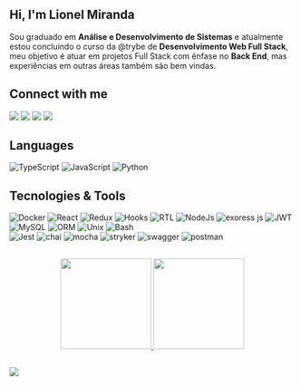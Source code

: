 ## Hi, I'm Lionel Miranda

  Sou graduado em **Análise e Desenvolvimento de Sistemas** e atualmente estou concluindo o curso da @trybe de **Desenvolvimento Web Full Stack**, meu objetivo é atuar em projetos Full Stack com ênfase no **Back End**, mas experiências em outras áreas também são bem vindas.

## Connect with me

<div align="left">
  <a href="#" target="_blank"><img src="https://img.shields.io/badge/YouTube-FF0000?style=for-the-badge&logo=youtube&logoColor=white"></a>
  <a href="https://www.instagram.com/#/" target="_blank"><img src="https://img.shields.io/badge/-Instagram-%23E4405F?style=for-the-badge&logo=instagram&logoColor=white"></a>
  <a href="mailto:contatolionelsu@gmail.com" target="_blank"><img src="https://img.shields.io/badge/-Gmail-%23333?style=for-the-badge&logo=gmail&logoColor=white"></a>
  <a href="https://www.linkedin.com/in/lionelsu/" target="_blank"><img src="https://img.shields.io/badge/-LinkedIn-%230077B5?style=for-the-badge&logo=linkedin&logoColor=white"></a>
</div>

## Languages

  ![TypeScript](https://img.shields.io/badge/-TypeScript-333333?style=for-the-badge&logo=TypeScript)
  ![JavaScript](https://img.shields.io/badge/-JavaScript-333333?style=for-the-badge&logo=javascript)
  ![Python](https://img.shields.io/badge/-Python-333333?style=for-the-badge&logo=python)

## Tecnologies & Tools

  ![Docker](https://img.shields.io/badge/-Docker-333333?style=for-the-badge&logo=docker)
  ![React](https://img.shields.io/badge/-React-333333?style=for-the-badge&logo=react)
  ![Redux](https://img.shields.io/badge/-Redux-333333?style=for-the-badge&logo=redux)
  ![Hooks](https://img.shields.io/badge/-hooks-333333?style=for-the-badge&logo=hooks)
  ![RTL](https://img.shields.io/badge/-RTL-333333?style=for-the-badge&logo=RTL)
  ![NodeJs](https://img.shields.io/badge/-NodeJs-333333?style=for-the-badge&logo=NodeJs)
  ![exoress js](https://img.shields.io/badge/-express-333333?style=for-the-badge&logo=express)
  ![JWT](https://img.shields.io/badge/-jwt-333333?style=for-the-badge&logo=jwt)
  ![MySQL](https://img.shields.io/badge/-MySQL-333333?style=for-the-badge&logo=MySQL)
  ![ORM](https://img.shields.io/badge/-orm-333333?style=for-the-badge&logo=orm)
  ![Unix](https://img.shields.io/badge/-Unix-333333?style=for-the-badge&logo=Unix)
  ![Bash](https://img.shields.io/badge/-Bash-333333?style=for-the-badge&logo=bash)
  <br>
  ![Jest](https://img.shields.io/badge/-Jest-333333?style=for-the-badge&logo=jest)
  ![chai](https://img.shields.io/badge/-chai-333333?style=for-the-badge&logo=chai)
  ![mocha](https://img.shields.io/badge/-mocha-333333?style=for-the-badge&logo=mocha)
  ![stryker](https://img.shields.io/badge/-stryker-333333?style=for-the-badge&logo=stryker)
  ![swagger](https://img.shields.io/badge/-swagger-333333?style=for-the-badge&logo=swagger)
  ![postman](https://img.shields.io/badge/-postman-333333?style=for-the-badge&logo=postman)
  
<!-- ## DevOps

  ![Git](https://img.shields.io/badge/-Git-333333?style=for-the-badge&logo=git)
  ![GitHub](https://img.shields.io/badge/-GitHub-333333?style=for-the-badge&logo=github)
  
## Dev Tools

  ![Visual Studio Code](https://img.shields.io/badge/-Visual%20Studio%20Code-333333?style=flat&logo=visual-studio-code&logoColor=007ACC)
  ![Eclipse](https://img.shields.io/badge/-Eclipse-333333?style=flat&logo=eclipse-ide&logoColor=2C2255)
  ![InteliJ](https://img.shields.io/badge/-IntelliJ%20IDEA-333333?style=flat&logo=intellij-idea&logoColor=007ACC)

## Tools & Other

  ![Ubuntu](https://img.shields.io/badge/-Ubuntu-333333?style=for-the-badge&logo=insomnia)
  ![Zoom](https://img.shields.io/badge/-Zoom-333333?style=for-the-badge&logo=zoom)
  ![Slack](https://img.shields.io/badge/-Slack-333333?style=for-the-badge&logo=slack)
  ![Notion](https://img.shields.io/badge/-Notion-333333?style=for-the-badge&logo=notion)
  ![Trello](https://img.shields.io/badge/-Trello-333333?style=for-the-badge&logo=trello) -->

##

<div align="center">
  <a href="https://github.com/lionelsu">
  <img height="160em" src="https://github-readme-stats.vercel.app/api?username=lionelsu&show_icons=true&theme=dracula&include_all_commits=true&count_private=true" />
  <img height="160em" src="https://github-readme-stats.vercel.app/api/top-langs/?username=lionelsu&layout=compact&langs_count=7&theme=dracula" />
</div>

##

![](https://komarev.com/ghpvc/?username=lionelsu&color=red)
